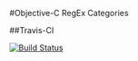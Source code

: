 
#Objective-C RegEx Categories

##Travis-CI

[![Build Status](https://travis-ci.org/bendytree/Objective-C-RegEx-Categories)](https://travis-ci.org/bendytree/Objective-C-RegEx-Categories)



